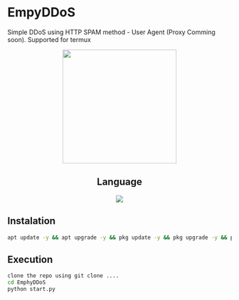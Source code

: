 # EmpyDDoS
Simple DDoS using HTTP SPAM method - User Agent (Proxy Comming soon). Supported for termux 

<div align=center>

 <p align="center">
  <img width="256" height="256" src="https://e.top4top.io/p_2971kkhai0.jpg">
</p>

## Language</br>

 <img src="https://img.shields.io/badge/Python-FFDD00?style=for-the-badge&logo=python&logoColor=blue"/></br>
</div>

## Instalation
```sh
apt update -y && apt upgrade -y && pkg update -y && pkg upgrade -y && pkg install python -y
```

## Execution
```sh
clone the repo using git clone ....
cd EmphyDDoS
python start.py
```
